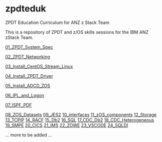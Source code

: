 # zpdteduk
ZPDT Education Curriculum for ANZ z Stack Team

This is a repository of ZPDT and z/OS skills sessions for the IBM ANZ zStack Team.

[01_ZPDT_System_Spec](https://github.com/zeditor01/zpdteduk/blob/main/sessions/01_ZPDT_System_Spec.md)

[02_ZPDT_Networking](https://github.com/zeditor01/zpdteduk/blob/main/sessions/02_ZPDT_Networking.md)

[03_Install_CentOS_Stream_Linux](https://github.com/zeditor01/zpdteduk/blob/main/sessions/03_Install_CentOS_Stream_Linux.md)

[04_Install_ZPDT_Driver](https://github.com/zeditor01/zpdteduk/blob/main/sessions/04_Install_ZPDT_Driver.md)

[05_Install_ADCD_ZOS](https://github.com/zeditor01/zpdteduk/blob/main/sessions/05_Install_ADCD_ZOS.md)

[06_IPL_and_Logon](https://github.com/zeditor01/zpdteduk/blob/main/sessions/06_IPL_and_Logon.md)

[07_ISPF_PDF](https://github.com/zeditor01/zpdteduk/blob/main/sessions/07_ISPF_PDF.md)

[08_ZOS_Datasets](https://github.com/zeditor01/zpdteduk/blob/main/sessions/08_ZOS_Datasets.md)
[09_JES2](https://github.com/zeditor01/zpdteduk/blob/main/sessions/09_JES2.md)
[10_interfaces](https://github.com/zeditor01/zpdteduk/blob/main/sessions/10_interfaces.md)
[11_zOS_components](https://github.com/zeditor01/zpdteduk/blob/main/sessions/11_zOS_components.md)
[12_Storage](https://github.com/zeditor01/zpdteduk/blob/main/sessions/12_Storage.md)
[13_TCPIP](https://github.com/zeditor01/zpdteduk/blob/main/sessions/13_TCPIP.md)
[14_RACF](https://github.com/zeditor01/zpdteduk/blob/main/sessions/14_RACF.md)
[15_Db2](https://github.com/zeditor01/zpdteduk/blob/main/sessions/15_Db2.md)
[16_SQL](https://github.com/zeditor01/zpdteduk/blob/main/sessions/16_SQL.md)
[17_CDC_Db2](https://github.com/zeditor01/zpdteduk/blob/main/sessions/17_CDC_Db2.md)
[18_CDC_Heterogeneous](https://github.com/zeditor01/zpdteduk/blob/main/sessions/18_CDC_Heterogeneous.md)
[19_SMPE](https://github.com/zeditor01/zpdteduk/blob/main/sessions/19_SMPE.md)
[20_CICS](https://github.com/zeditor01/zpdteduk/blob/main/sessions/20_CICS.md)
[21_IMS](https://github.com/zeditor01/zpdteduk/blob/main/sessions/21_IMS.md)
[22_ZOWE](https://github.com/zeditor01/zpdteduk/blob/main/sessions/22_ZOWE.md)
[23_VSCODE](https://github.com/zeditor01/zpdteduk/blob/main/sessions/23_VSCODE.md)
[24_SQLDI](https://github.com/zeditor01/zpdteduk/blob/main/sessions/24_SQLDI.md)



... more to be added ...
